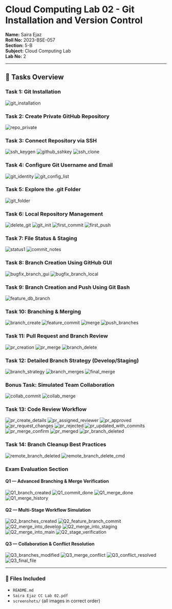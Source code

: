 # Cloud Computing Lab 02 - Git Installation and Version Control

**Name:** Saira Ejaz  
**Roll No:** 2023-BSE-057  
**Section:** 5-B  
**Subject:** Cloud Computing Lab  
**Lab No:** 2  

---
## 📘 Tasks Overview

### Task 1: Git Installation
![git_installation](screenshots/git_installation.png)

### Task 2: Create Private GitHub Repository
![repo_private](screenshots/repo_private.png)

### Task 3: Connect Repository via SSH
![ssh_keygen](screenshots/ssh_keygen.png)
![github_sshkey](screenshots/github_sshkey.png)
![ssh_clone](screenshots/ssh_clone.png)

### Task 4: Configure Git Username and Email
![git_identity](screenshots/git_identity.png)
![git_config_list](screenshots/git_config_list.png)

### Task 5: Explore the .git Folder
![git_folder](screenshots/git_folder.png)

### Task 6: Local Repository Management
![delete_git](screenshots/delete_git.png)
![git_init](screenshots/git_init.png)
![first_commit](screenshots/first_commit.png)
![first_push](screenshots/first_push.png)

### Task 7: File Status & Staging
![status1](screenshots/status1.png)
![commit_notes](screenshots/commit_notes.png)

### Task 8: Branch Creation Using GitHub GUI
![bugfix_branch_gui](screenshots/bugfix_branch_gui.png)
![bugfix_branch_local](screenshots/bugfix_branch_local.png)

### Task 9: Branch Creation and Push Using Git Bash
![feature_db_branch](screenshots/feature_db_branch.png)

### Task 10: Branching & Merging
![branch_create](screenshots/branch_create.png)
![feature_commit](screenshots/feature_commit.png)
![merge](screenshots/merge.png)
![push_branches](screenshots/push_branches.png)

### Task 11: Pull Request and Branch Review
![pr_creation](screenshots/pr_creation.png)
![pr_merge](screenshots/pr_merge.png)
![branch_delete](screenshots/branch_delete.png)

### Task 12: Detailed Branch Strategy (Develop/Staging)
![branch_strategy](screenshots/branch_strategy.png)
![branch_merges](screenshots/branch_merges.png)
![final_merge](screenshots/final_merge.png)

### Bonus Task: Simulated Team Collaboration
![collab_commit](screenshots/collab_commit.png)
![collab_merge](screenshots/collab_merge.png)

### Task 13: Code Review Workflow
![pr_create_details](screenshots/pr_create_details.png)
![pr_assigned_reviewer](screenshots/pr_assigned_reviewer.png)
![pr_approved](screenshots/pr_approved.png)
![pr_request_changes](screenshots/pr_request_changes.png)
![pr_rejected](screenshots/pr_rejected.png)
![pr_updated_with_commits](screenshots/pr_updated_with_commits.png)
![pr_merge_confirm](screenshots/pr_merge_confirm.png)
![pr_merged](screenshots/pr_merged.png)
![pr_branch_deleted](screenshots/pr_branch_deleted.png)

### Task 14: Branch Cleanup Best Practices
![remote_branch_deleted](screenshots/remote_branch_deleted.png)
![remote_branch_delete_cmd](screenshots/remote_branch_delete_cmd.png)

### Exam Evaluation Section
#### Q1 — Advanced Branching & Merge Verification
![Q1_branch_created](screenshots/Q1_branch_created.png)
![Q1_commit_done](screenshots/Q1_commit_done.png)
![Q1_merge_done](screenshots/Q1_merge_done.png)
![Q1_merge_history](screenshots/Q1_merge_history.png)

#### Q2 — Multi-Stage Workflow Simulation
![Q2_branches_created](screenshots/Q2_branches_created.png)
![Q2_feature_branch_commit](screenshots/Q2_feature_branch_commit.png)
![Q2_merge_into_develop](screenshots/Q2_merge_into_develop.png)
![Q2_merge_into_staging](screenshots/Q2_merge_into_staging.png)
![Q2_merge_into_main](screenshots/Q2_merge_into_main.png)
![Q2_stage_verification](screenshots/Q2_stage_verification.png)

#### Q3 — Collaboration & Conflict Resolution
![Q3_branches_modified](screenshots/Q3_branches_modified.png)
![Q3_merge_conflict](screenshots/Q3_merge_conflict.png)
![Q3_conflict_resolved](screenshots/Q3_conflict_resolved.png)
![Q3_final_file](screenshots/Q3_final_file.png)

---
### 📎 Files Included
- `README.md`
- `Saira Ejaz CC Lab 02.pdf`
- `screenshots/` (all images in correct order)
